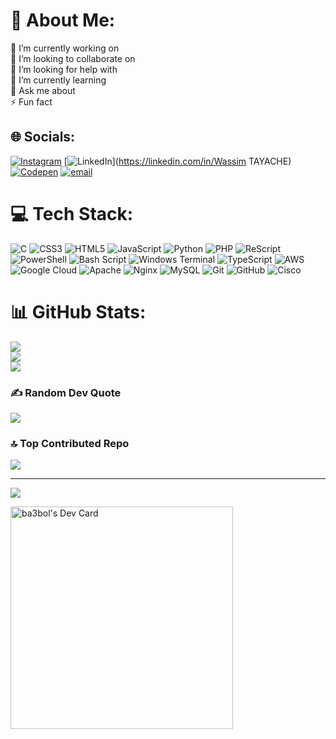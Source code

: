# 💫 About Me:
🔭 I’m currently working on<br>👯 I’m looking to collaborate on<br>🤝 I’m looking for help with<br>🌱 I’m currently learning<br>💬 Ask me about<br>⚡ Fun fact


## 🌐 Socials:
[![Instagram](https://img.shields.io/badge/Instagram-%23E4405F.svg?logo=Instagram&logoColor=white)](https://instagram.com/wass_tyche) [![LinkedIn](https://img.shields.io/badge/LinkedIn-%230077B5.svg?logo=linkedin&logoColor=white)](https://linkedin.com/in/Wassim TAYACHE) [![Codepen](https://img.shields.io/badge/Codepen-000000?logo=codepen&logoColor=white)](https://codepen.io/ba3bol) [![email](https://img.shields.io/badge/Email-D14836?logo=gmail&logoColor=white)](mailto:wtmerlo82@gmail.com) 

# 💻 Tech Stack:
![C](https://img.shields.io/badge/c-%2300599C.svg?style=flat&logo=c&logoColor=white) ![CSS3](https://img.shields.io/badge/css3-%231572B6.svg?style=flat&logo=css3&logoColor=white) ![HTML5](https://img.shields.io/badge/html5-%23E34F26.svg?style=flat&logo=html5&logoColor=white) ![JavaScript](https://img.shields.io/badge/javascript-%23323330.svg?style=flat&logo=javascript&logoColor=%23F7DF1E) ![Python](https://img.shields.io/badge/python-3670A0?style=flat&logo=python&logoColor=ffdd54) ![PHP](https://img.shields.io/badge/php-%23777BB4.svg?style=flat&logo=php&logoColor=white) ![ReScript](https://img.shields.io/badge/rescript-%2314162c?style=flat&logo=rescript&logoColor=e34c4c) ![PowerShell](https://img.shields.io/badge/PowerShell-%235391FE.svg?style=flat&logo=powershell&logoColor=white) ![Bash Script](https://img.shields.io/badge/bash_script-%23121011.svg?style=flat&logo=gnu-bash&logoColor=white) ![Windows Terminal](https://img.shields.io/badge/Windows%20Terminal-%234D4D4D.svg?style=flat&logo=windows-terminal&logoColor=white) ![TypeScript](https://img.shields.io/badge/typescript-%23007ACC.svg?style=flat&logo=typescript&logoColor=white) ![AWS](https://img.shields.io/badge/AWS-%23FF9900.svg?style=flat&logo=amazon-aws&logoColor=white) ![Google Cloud](https://img.shields.io/badge/GoogleCloud-%234285F4.svg?style=flat&logo=google-cloud&logoColor=white) ![Apache](https://img.shields.io/badge/apache-%23D42029.svg?style=flat&logo=apache&logoColor=white) ![Nginx](https://img.shields.io/badge/nginx-%23009639.svg?style=flat&logo=nginx&logoColor=white) ![MySQL](https://img.shields.io/badge/mysql-4479A1.svg?style=flat&logo=mysql&logoColor=white) ![Git](https://img.shields.io/badge/git-%23F05033.svg?style=flat&logo=git&logoColor=white) ![GitHub](https://img.shields.io/badge/github-%23121011.svg?style=flat&logo=github&logoColor=white) ![Cisco](https://img.shields.io/badge/cisco-%23049fd9.svg?style=flat&logo=cisco&logoColor=black)
# 📊 GitHub Stats:
![](https://github-readme-stats.vercel.app/api?username=wass1001&theme=aura&hide_border=false&include_all_commits=true&count_private=true)<br/>
![](https://github-readme-streak-stats.herokuapp.com/?user=wass1001&theme=aura&hide_border=false)<br/>
![](https://github-readme-stats.vercel.app/api/top-langs/?username=wass1001&theme=aura&hide_border=false&include_all_commits=true&count_private=true&layout=compact)

### ✍️ Random Dev Quote
![](https://quotes-github-readme.vercel.app/api?type=horizontal&theme=dark)

### 🔝 Top Contributed Repo
![](https://github-contributor-stats.vercel.app/api?username=wass1001&limit=5&theme=dark&combine_all_yearly_contributions=true)

---
[![](https://visitcount.itsvg.in/api?id=wass1001&icon=0&color=0)](https://visitcount.itsvg.in)

<!-- Proudly created with GPRM ( https://gprm.itsvg.in ) -->

<!---
wass1001/wass1001 is a ✨ special ✨ repository because its `README.md` (this file) appears on your GitHub profile.
You can click the Preview link to take a look at your changes.
--->
<a href="https://app.daily.dev/ba3bol"><img src="https://api.daily.dev/devcards/v2/rdDIkMSP6O3tPfurPzaef.png?type=default&r=vk9" width="356" alt="ba3bol's Dev Card"/></a>

